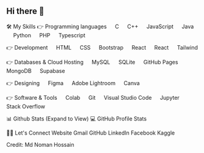 ## Hi there 👋



🛠️ My Skills
👉 Programming languages
  C   C++   JavaScript   Java   Python   PHP   Typescript

👉 Development
  HTML   CSS   Bootstrap   React   React   Tailwind

👉 Databases & Cloud Hosting
  MySQL   SQLite   GitHub Pages   MongoDB   Supabase

👉 Designing
  Figma   Adobe Lightroom   Canva

👉 Software & Tools
  Colab   Git   Visual Studio Code   Jupyter   Stack Overflow  


📊 Github Stats (Expand to View)
💻 GitHub Profile Stats

🙋‍♀️ Let's Connect
Website Gmail GitHub LinkedIn Facebook Kaggle

Credit: Md Noman Hossain
